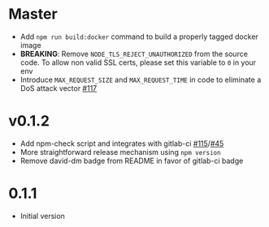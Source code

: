 # Master
  * Add `npm run build:docker` command to build a properly tagged docker image
  * **BREAKING**: Remove `NODE_TLS_REJECT_UNAUTHORIZED` from the source code. To allow non valid SSL certs, please set this variable to `0` in your env
  * Introduce `MAX_REQUEST_SIZE` and `MAX_REQUEST_TIME` in code to eliminate a DoS attack vector [#117](devteamreims/4ME#117)

# v0.1.2
  * Add npm-check script and integrates with gitlab-ci [#115](devteamreims/4ME#115)/[#45](devteamreims/4ME#45)
  * More straightforward release mechanism using `npm version`
  * Remove david-dm badge from README in favor of gitlab-ci badge

# 0.1.1
* Initial version
